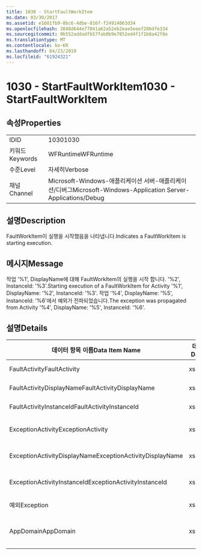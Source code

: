 ```yaml
---
title: 1030 - StartFaultWorkItem
ms.date: 03/30/2017
ms.assetid: e1601fb9-0bc6-4dbe-816f-f24914063d34
ms.openlocfilehash: 3848d644e77041a62a52eb2eae5eeef286dfe334
ms.sourcegitcommit: 9b552addadfb57fab0b9e7852ed4f1f1b8a42f8e
ms.translationtype: MT
ms.contentlocale: ko-KR
ms.lasthandoff: 04/23/2019
ms.locfileid: "61924321"
---
```

# <a name="1030---startfaultworkitem"></a><span data-ttu-id="c623d-102">1030 - StartFaultWorkItem</span><span class="sxs-lookup"><span data-stu-id="c623d-102">1030 - StartFaultWorkItem</span></span>
## <a name="properties"></a><span data-ttu-id="c623d-103">속성</span><span class="sxs-lookup"><span data-stu-id="c623d-103">Properties</span></span>  
  
|||  
|-|-|  
|<span data-ttu-id="c623d-104">ID</span><span class="sxs-lookup"><span data-stu-id="c623d-104">ID</span></span>|<span data-ttu-id="c623d-105">1030</span><span class="sxs-lookup"><span data-stu-id="c623d-105">1030</span></span>|  
|<span data-ttu-id="c623d-106">키워드</span><span class="sxs-lookup"><span data-stu-id="c623d-106">Keywords</span></span>|<span data-ttu-id="c623d-107">WFRuntime</span><span class="sxs-lookup"><span data-stu-id="c623d-107">WFRuntime</span></span>|  
|<span data-ttu-id="c623d-108">수준</span><span class="sxs-lookup"><span data-stu-id="c623d-108">Level</span></span>|<span data-ttu-id="c623d-109">자세히</span><span class="sxs-lookup"><span data-stu-id="c623d-109">Verbose</span></span>|  
|<span data-ttu-id="c623d-110">채널</span><span class="sxs-lookup"><span data-stu-id="c623d-110">Channel</span></span>|<span data-ttu-id="c623d-111">Microsoft-Windows-애플리케이션 서버-애플리케이션/디버그</span><span class="sxs-lookup"><span data-stu-id="c623d-111">Microsoft-Windows-Application Server-Applications/Debug</span></span>|  
  
## <a name="description"></a><span data-ttu-id="c623d-112">설명</span><span class="sxs-lookup"><span data-stu-id="c623d-112">Description</span></span>  
 <span data-ttu-id="c623d-113">FaultWorkItem이 실행을 시작했음을 나타냅니다.</span><span class="sxs-lookup"><span data-stu-id="c623d-113">Indicates a FaultWorkItem is starting execution.</span></span>  
  
## <a name="message"></a><span data-ttu-id="c623d-114">메시지</span><span class="sxs-lookup"><span data-stu-id="c623d-114">Message</span></span>  
 <span data-ttu-id="c623d-115">작업 '%1', DisplayName에 대해 FaultWorkItem의 실행을 시작 합니다. '%2', InstanceId: '%3'.</span><span class="sxs-lookup"><span data-stu-id="c623d-115">Starting execution of a FaultWorkItem for Activity '%1', DisplayName: '%2', InstanceId: '%3'.</span></span>  <span data-ttu-id="c623d-116">작업 '%4', DisplayName: '%5', InstanceId: '%6'에서 예외가 전파되었습니다.</span><span class="sxs-lookup"><span data-stu-id="c623d-116">The exception was propagated from Activity '%4', DisplayName: '%5', InstanceId: '%6'.</span></span>  
  
## <a name="details"></a><span data-ttu-id="c623d-117">설명</span><span class="sxs-lookup"><span data-stu-id="c623d-117">Details</span></span>  
  
|<span data-ttu-id="c623d-118">데이터 항목 이름</span><span class="sxs-lookup"><span data-stu-id="c623d-118">Data Item Name</span></span>|<span data-ttu-id="c623d-119">데이터 항목 형식</span><span class="sxs-lookup"><span data-stu-id="c623d-119">Data Item Type</span></span>|<span data-ttu-id="c623d-120">설명</span><span class="sxs-lookup"><span data-stu-id="c623d-120">Description</span></span>|  
|--------------------|--------------------|-----------------|  
|<span data-ttu-id="c623d-121">FaultActivity</span><span class="sxs-lookup"><span data-stu-id="c623d-121">FaultActivity</span></span>|<span data-ttu-id="c623d-122">xs:string</span><span class="sxs-lookup"><span data-stu-id="c623d-122">xs:string</span></span>|<span data-ttu-id="c623d-123">오류 작업의 형식 이름입니다.</span><span class="sxs-lookup"><span data-stu-id="c623d-123">The type name of the fault activity.</span></span>|  
|<span data-ttu-id="c623d-124">FaultActivityDisplayName</span><span class="sxs-lookup"><span data-stu-id="c623d-124">FaultActivityDisplayName</span></span>|<span data-ttu-id="c623d-125">xs:string</span><span class="sxs-lookup"><span data-stu-id="c623d-125">xs:string</span></span>|<span data-ttu-id="c623d-126">오류 작업의 표시 이름입니다.</span><span class="sxs-lookup"><span data-stu-id="c623d-126">The display name of the fault activity.</span></span>|  
|<span data-ttu-id="c623d-127">FaultActivityInstanceId</span><span class="sxs-lookup"><span data-stu-id="c623d-127">FaultActivityInstanceId</span></span>|<span data-ttu-id="c623d-128">xs:string</span><span class="sxs-lookup"><span data-stu-id="c623d-128">xs:string</span></span>|<span data-ttu-id="c623d-129">오류 작업의 인스턴스 ID입니다.</span><span class="sxs-lookup"><span data-stu-id="c623d-129">The instance id of the fault activity.</span></span>|  
|<span data-ttu-id="c623d-130">ExceptionActivity</span><span class="sxs-lookup"><span data-stu-id="c623d-130">ExceptionActivity</span></span>|<span data-ttu-id="c623d-131">xs:string</span><span class="sxs-lookup"><span data-stu-id="c623d-131">xs:string</span></span>|<span data-ttu-id="c623d-132">예외를 throw한 작업의 형식 이름입니다.</span><span class="sxs-lookup"><span data-stu-id="c623d-132">The type name of the activity that threw the exception.</span></span>|  
|<span data-ttu-id="c623d-133">ExceptionActivityDisplayName</span><span class="sxs-lookup"><span data-stu-id="c623d-133">ExceptionActivityDisplayName</span></span>|<span data-ttu-id="c623d-134">xs:string</span><span class="sxs-lookup"><span data-stu-id="c623d-134">xs:string</span></span>|<span data-ttu-id="c623d-135">예외를 throw한 작업의 표시 이름입니다.</span><span class="sxs-lookup"><span data-stu-id="c623d-135">The display name of the activity that threw the exception.</span></span>|  
|<span data-ttu-id="c623d-136">ExceptionActivityInstanceId</span><span class="sxs-lookup"><span data-stu-id="c623d-136">ExceptionActivityInstanceId</span></span>|<span data-ttu-id="c623d-137">xs:string</span><span class="sxs-lookup"><span data-stu-id="c623d-137">xs:string</span></span>|<span data-ttu-id="c623d-138">예외를 throw한 작업의 인스턴스 ID입니다.</span><span class="sxs-lookup"><span data-stu-id="c623d-138">The instance id of the activity that threw the exception.</span></span>|  
|<span data-ttu-id="c623d-139">예외</span><span class="sxs-lookup"><span data-stu-id="c623d-139">Exception</span></span>|<span data-ttu-id="c623d-140">xs:string</span><span class="sxs-lookup"><span data-stu-id="c623d-140">xs:string</span></span>|<span data-ttu-id="c623d-141">예외에 대한 예외 정보</span><span class="sxs-lookup"><span data-stu-id="c623d-141">The exception details for the exception</span></span>|  
|<span data-ttu-id="c623d-142">AppDomain</span><span class="sxs-lookup"><span data-stu-id="c623d-142">AppDomain</span></span>|<span data-ttu-id="c623d-143">xs:string</span><span class="sxs-lookup"><span data-stu-id="c623d-143">xs:string</span></span>|<span data-ttu-id="c623d-144">AppDomain.CurrentDomain.FriendlyName에서 반환되는 문자열입니다.</span><span class="sxs-lookup"><span data-stu-id="c623d-144">The string returned by AppDomain.CurrentDomain.FriendlyName.</span></span>|

